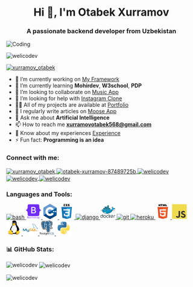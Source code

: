 <h1 align="center">Hi 👋, I'm Otabek Xurramov</h1>
<h3 align="center">A passionate backend developer from Uzbekistan</h3>
<img src="https://media3.giphy.com/media/qgQUggAC3Pfv687qPC/giphy.gif" alt="Coding" width="400">

<p align="left"> 
    <img src="https://komarev.com/ghpvc/?username=welicodev&label=Profile%20views&color=0e75b6&style=flat" alt="welicodev" />
</p>

<p align="left">
    <a href="https://twitter.com/xurramov_otabek" target="blank">
        <img src="https://img.shields.io/twitter/follow/xurramov_otabek?logo=twitter&style=for-the-badge" alt="xurramov_otabek" />
    </a> 
</p>

- 🔭 I’m currently working on [My Framework ](https://github.com/WelicoDev/](https://github.com/WelicoDev/My-FrameWork))
- 🌱 I’m currently learning **Mohirdev**, **W3school**, **PDP**
- 👯 I’m looking to collaborate on [Music App](https://github.com/WelicoDev/Aiogram-Template](https://github.com/WelicoDev/MusicApp))
- 🤝 I’m looking for help with [Instagram Clone]([https://github.com/WelicoDev/Mebel_Project](https://github.com/WelicoDev/Instagram-Clone))
- 👨‍💻 All of my projects are available at [Portfolio](https://welicodev.netlify.app/)
- 📝 I regularly write articles on [Moose App]([https://github.com/WelicoDev/Blog](https://github.com/WelicoDev/MooseApp))
- 💬 Ask me about **Artificial Intelligence**
- 📫 How to reach me **xurramovotabek568@gmail.com**
- 📄 Know about my experiences [Experience](https://github.com/WelicoDev/)
- ⚡ Fun fact: **Programming is an idea**

<h3 align="left">Connect with me:</h3>
<p align="left">
    <a href="https://twitter.com/xurramov_otabek" target="blank">
        <img align="center" src="https://raw.githubusercontent.com/rahuldkjain/github-profile-readme-generator/master/src/images/icons/Social/twitter.svg" alt="xurramov_otabek" height="30" width="40" />
    </a>
    <a href="https://linkedin.com/in/otabek-xurramov-87489725b" target="blank">
        <img align="center" src="https://raw.githubusercontent.com/rahuldkjain/github-profile-readme-generator/master/src/images/icons/Social/linked-in-alt.svg" alt="otabek-xurramov-87489725b" height="30" width="40" />
    </a>
    <a href="https://fb.com/welicodev" target="blank">
        <img align="center" src="https://raw.githubusercontent.com/rahuldkjain/github-profile-readme-generator/master/src/images/icons/Social/facebook.svg" alt="welicodev" height="30" width="40" />
    </a>
    <a href="https://instagram.com/welicodev" target="blank">
        <img align="center" src="https://raw.githubusercontent.com/rahuldkjain/github-profile-readme-generator/master/src/images/icons/Social/instagram.svg" alt="welicodev" height="30" width="40" />
    </a>
    <a href="https://www.youtube.com/c/welicodev" target="blank">
        <img align="center" src="https://raw.githubusercontent.com/rahuldkjain/github-profile-readme-generator/master/src/images/icons/Social/youtube.svg" alt="welicodev" height="30" width="40" />
    </a>
</p>

<h3 align="left">Languages and Tools:</h3>
<p align="left"> 
    <a href="https://www.gnu.org/software/bash/" target="_blank" rel="noreferrer">
        <img src="https://www.vectorlogo.zone/logos/gnu_bash/gnu_bash-icon.svg" alt="bash" width="40" height="40"/> 
    </a> 
    <a href="https://getbootstrap.com" target="_blank" rel="noreferrer">
        <img src="https://raw.githubusercontent.com/devicons/devicon/master/icons/bootstrap/bootstrap-plain-wordmark.svg" alt="bootstrap" width="40" height="40"/> 
    </a> 
    <a href="https://www.w3schools.com/cpp/" target="_blank" rel="noreferrer">
        <img src="https://raw.githubusercontent.com/devicons/devicon/master/icons/cplusplus/cplusplus-original.svg" alt="cplusplus" width="40" height="40"/> 
    </a> 
    <a href="https://www.w3schools.com/css/" target="_blank" rel="noreferrer">
        <img src="https://raw.githubusercontent.com/devicons/devicon/master/icons/css3/css3-original-wordmark.svg" alt="css3" width="40" height="40"/> 
    </a> 
    <a href="https://www.djangoproject.com/" target="_blank" rel="noreferrer">
        <img src="https://cdn.worldvectorlogo.com/logos/django.svg" alt="django" width="40" height="40"/> 
    </a> 
    <a href="https://www.docker.com/" target="_blank" rel="noreferrer">
        <img src="https://raw.githubusercontent.com/devicons/devicon/master/icons/docker/docker-original-wordmark.svg" alt="docker" width="40" height="40"/> 
    </a> 
    <a href="https://git-scm.com/" target="_blank" rel="noreferrer">
        <img src="https://www.vectorlogo.zone/logos/git-scm/git-scm-icon.svg" alt="git" width="40" height="40"/> 
    </a> 
    <a href="https://heroku.com" target="_blank" rel="noreferrer">
        <img src="https://www.vectorlogo.zone/logos/heroku/heroku-icon.svg" alt="heroku" width="40" height="40"/> 
    </a> 
    <a href="https://www.w3.org/html/" target="_blank" rel="noreferrer">
        <img src="https://raw.githubusercontent.com/devicons/devicon/master/icons/html5/html5-original-wordmark.svg" alt="html5" width="40" height="40"/> 
    </a> 
    <a href="https://developer.mozilla.org/en-US/docs/Web/JavaScript" target="_blank" rel="noreferrer">
        <img src="https://raw.githubusercontent.com/devicons/devicon/master/icons/javascript/javascript-original.svg" alt="javascript" width="40" height="40"/> 
    </a> 
    <a href="https://www.linux.org/" target="_blank" rel="noreferrer">
        <img src="https://raw.githubusercontent.com/devicons/devicon/master/icons/linux/linux-original.svg" alt="linux" width="40" height="40"/> 
    </a> 
    <a href="https://www.mysql.com/" target="_blank" rel="noreferrer">
        <img src="https://raw.githubusercontent.com/devicons/devicon/master/icons/mysql/mysql-original-wordmark.svg" alt="mysql" width="40" height="40"/> 
    </a> 
    <a href="https://www.postgresql.org" target="_blank" rel="noreferrer">
        <img src="https://raw.githubusercontent.com/devicons/devicon/master/icons/postgresql/postgresql-original-wordmark.svg" alt="postgresql" width="40" height="40"/> 
    </a> 
    <a href="https://www.python.org" target="_blank" rel="noreferrer">
        <img src="https://raw.githubusercontent.com/devicons/devicon/master/icons/python/python-original.svg" alt="python" width="40" height="40"/> 
    </a> 
</p>

<h3>📊 GitHub Stats:</h3>

<p><img align="left" src="https://github-readme-stats.vercel.app/api/top-langs?username=welicodev&show_icons=true&locale=en&layout=compact" alt="welicodev" /></p>

<p>&nbsp;<img align="center" src="https://github-readme-stats.vercel.app/api?username=welicodev&show_icons=true&locale=en" alt="welicodev" /></p>

<p><img align="center" src="https://github-readme-streak-stats.herokuapp.com/?user=welicodev&" alt="welicodev" /></p>
